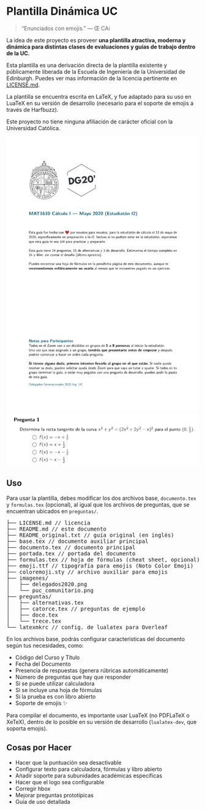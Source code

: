 # Plantilla Dinámica UC

> “Enunciados con emojis.”
> — Œ CAi

La idea de este proyecto es proveer **una plantilla atractiva, moderna y dinámica para distintas clases de evaluaciones y guías de trabajo dentro de la UC.**

Esta plantilla es una derivación directa de la plantilla existente y públicamente liberada de la Escuela de Ingeniería de la Universidad de Edinburgh. Puedes ver mas información de la licencia pertinente en [LICENSE.md](LICENSE.md).


La plantilla se encuentra escrita en LaTeX, y fue adaptado para su uso en LuaTeX en su versión de desarrollo (necesario para el soporte de emojis a través de Harfbuzz).

Este proyecto no tiene ninguna afiliación de carácter oficial con la Universidad Católica.
<p align="center">
<img src="ejemplos/portada.png" title="Portada de ejemplo" alt="Portada" width="600px" />
<img src="ejemplos/alternativa.png" title="Pregunta de alternativas de ejemplo" alt="Pregunta" width="600px" />
</p>

## Uso

Para usar la plantilla, debes modificar los dos archivos base, `documento.tex` y `formulas.tex` (opcional), al igual que los archivos de preguntas, que se encuentran ubicados en `preguntas/`.

<pre>
├── LICENSE.md // licencia
├── README.md // este documento
├── README_original.txt // guía original (en inglés)
├── base.tex // documento auxiliar principal
├── documento.tex // documento principal
├── portada.tex // portada del documento
├── formulas.tex // hoja de fórmulas (cheat sheet, opcional)
├── emoji.ttf // tipografía para emojis (Noto Color Emoji)
├── coloremoji.sty // archivo auxiliar para emojis
├── imagenes/
│   ├── delegados2020.png
│   └── puc_comunitario.png
├── preguntas/
│   ├── alternativas.tex
│   ├── catorce.tex // preguntas de ejemplo
│   ├── doce.tex
│   └── trece.tex
└── latexmkrc // config. de lualatex para Overleaf
</pre>

En los archivos base, podrás configurar características del documento según tus necesidades, como:

- Código del Curso y Título
- Fecha del Documento
- Presencia de respuestas (genera rúbricas automáticamente)
- Número de preguntas que hay que responder
- Si se puede utilizar calculadora
- Si se incluye una hoja de fórmulas
- Si la prueba es con libro abierto
- Soporte de emojis ✨

Para compilar el documento, es importante usar LuaTeX (no PDFLaTeX o XeTeX), dentro de lo posible en su versión de desarrollo (`lualatex-dev`, que soporta emojis).

## Cosas por Hacer

- Hacer que la puntuación sea desactivable
- Configurar texto para calculadora, fórmulas y libro abierto
- Añadir soporte para subunidades académicas específicas
- Hacer que el logo sea configurable
- Corregir hbox
- Mejorar preguntas prototípicas
- Guía de uso detallada
